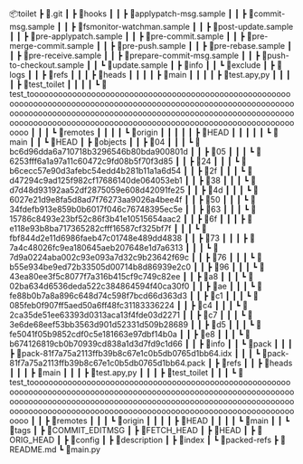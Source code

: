 📦toilet
 ┣ 📂.git
 ┃ ┣ 📂hooks
 ┃ ┃ ┣ 📜applypatch-msg.sample
 ┃ ┃ ┣ 📜commit-msg.sample
 ┃ ┃ ┣ 📜fsmonitor-watchman.sample
 ┃ ┃ ┣ 📜post-update.sample
 ┃ ┃ ┣ 📜pre-applypatch.sample
 ┃ ┃ ┣ 📜pre-commit.sample
 ┃ ┃ ┣ 📜pre-merge-commit.sample
 ┃ ┃ ┣ 📜pre-push.sample
 ┃ ┃ ┣ 📜pre-rebase.sample
 ┃ ┃ ┣ 📜pre-receive.sample
 ┃ ┃ ┣ 📜prepare-commit-msg.sample
 ┃ ┃ ┣ 📜push-to-checkout.sample
 ┃ ┃ ┗ 📜update.sample
 ┃ ┣ 📂info
 ┃ ┃ ┗ 📜exclude
 ┃ ┣ 📂logs
 ┃ ┃ ┣ 📂refs
 ┃ ┃ ┃ ┣ 📂heads
 ┃ ┃ ┃ ┃ ┣ 📜main
 ┃ ┃ ┃ ┃ ┣ 📜test.apy,py
 ┃ ┃ ┃ ┃ ┣ 📜test_toilet
 ┃ ┃ ┃ ┃ ┗ 📜test_tooooooooooooooooooooooooooooooooooooooooooooooooooooooooooooooooooooooooooooooooooooooooooooooooooooooooooooooooooooooooooooooooooooooooooooooooooooooooooooooooooooooooooooooooooooooooooooooooooooooooooooooooooooooooooooooooooooooooooooooo
 ┃ ┃ ┃ ┗ 📂remotes
 ┃ ┃ ┃ ┃ ┗ 📂origin
 ┃ ┃ ┃ ┃ ┃ ┣ 📜HEAD
 ┃ ┃ ┃ ┃ ┃ ┗ 📜main
 ┃ ┃ ┗ 📜HEAD
 ┃ ┣ 📂objects
 ┃ ┃ ┣ 📂04
 ┃ ┃ ┃ ┗ 📜bc6d96dda6a710718b3296546b80bda900801d
 ┃ ┃ ┣ 📂05
 ┃ ┃ ┃ ┗ 📜6253fff6a1a97a11c60472c9fd08b5f70f3d85
 ┃ ┃ ┣ 📂24
 ┃ ┃ ┃ ┗ 📜b6cecc57e90d3afebc54edd4b281b11a1a6d54
 ┃ ┃ ┣ 📂2f
 ┃ ┃ ┃ ┗ 📜d47294c9ad125f982cf17686140de064053eb1
 ┃ ┃ ┣ 📂38
 ┃ ┃ ┃ ┗ 📜d7d48d93192aa52df2875059e608d42091fe25
 ┃ ┃ ┣ 📂4d
 ┃ ┃ ┃ ┗ 📜6027e21d9e8fa5d8ad7f76273aa9026a4bee4f
 ┃ ┃ ┣ 📂50
 ┃ ┃ ┃ ┗ 📜34fdefb913e859b0b6017f046c76748395ec5e
 ┃ ┃ ┣ 📂63
 ┃ ┃ ┃ ┗ 📜15786c8493e23bf52c86f3b41e10515654aac2
 ┃ ┃ ┣ 📂6f
 ┃ ┃ ┃ ┣ 📜e118e93b8ba717365282cfff16587cf325bf7f
 ┃ ┃ ┃ ┗ 📜fbf844d2e11d6986faeb47c01748e489dd4838
 ┃ ┃ ┣ 📂73
 ┃ ┃ ┃ ┣ 📜7a4c48026fc9ea180645aeb207648e1d7a6313
 ┃ ┃ ┃ ┗ 📜7d9a0224aba002c93e093a7d32c9b23642f69c
 ┃ ┃ ┣ 📂76
 ┃ ┃ ┃ ┗ 📜b55e934be9ed72b33505d00714b8d86939e2c0
 ┃ ┃ ┣ 📂96
 ┃ ┃ ┃ ┗ 📜43ea80ee3f5c8077f7a316b415cf9c749c82ee
 ┃ ┃ ┣ 📂a8
 ┃ ┃ ┃ ┗ 📜02ba634d6536deda522c384864594f40ca30f0
 ┃ ┃ ┣ 📂ae
 ┃ ┃ ┃ ┗ 📜fe88b0b7a8a896c648d74c598f7bcd66d363d3
 ┃ ┃ ┣ 📂c1
 ┃ ┃ ┃ ┗ 📜085feb0f907ff5aed50a6ff48fc31183336224
 ┃ ┃ ┣ 📂c4
 ┃ ┃ ┃ ┗ 📜2ca35de51ee63393d0313aca13f4fde03d2271
 ┃ ┃ ┣ 📂c7
 ┃ ┃ ┃ ┗ 📜3e6de68eef53bb3563d901d52331d509b28689
 ┃ ┃ ┣ 📂d5
 ┃ ┃ ┃ ┗ 📜fe5041f05b9852cdf0c5e181663e97dbf14b0a
 ┃ ┃ ┣ 📂e8
 ┃ ┃ ┃ ┗ 📜b674126819cb0b70939cd838a1d3d7fd9c1d66
 ┃ ┃ ┣ 📂info
 ┃ ┃ ┗ 📂pack
 ┃ ┃ ┃ ┣ 📜pack-81f7a75a2113ffb39b8c67e1c0b5db0765d1bb64.idx
 ┃ ┃ ┃ ┗ 📜pack-81f7a75a2113ffb39b8c67e1c0b5db0765d1bb64.pack
 ┃ ┣ 📂refs
 ┃ ┃ ┣ 📂heads
 ┃ ┃ ┃ ┣ 📜main
 ┃ ┃ ┃ ┣ 📜test.apy,py
 ┃ ┃ ┃ ┣ 📜test_toilet
 ┃ ┃ ┃ ┗ 📜test_tooooooooooooooooooooooooooooooooooooooooooooooooooooooooooooooooooooooooooooooooooooooooooooooooooooooooooooooooooooooooooooooooooooooooooooooooooooooooooooooooooooooooooooooooooooooooooooooooooooooooooooooooooooooooooooooooooooooooooooooo
 ┃ ┃ ┣ 📂remotes
 ┃ ┃ ┃ ┗ 📂origin
 ┃ ┃ ┃ ┃ ┣ 📜HEAD
 ┃ ┃ ┃ ┃ ┗ 📜main
 ┃ ┃ ┗ 📂tags
 ┃ ┣ 📜COMMIT_EDITMSG
 ┃ ┣ 📜FETCH_HEAD
 ┃ ┣ 📜HEAD
 ┃ ┣ 📜ORIG_HEAD
 ┃ ┣ 📜config
 ┃ ┣ 📜description
 ┃ ┣ 📜index
 ┃ ┗ 📜packed-refs
 ┣ 📜README.md
 ┗ 📜main.py

